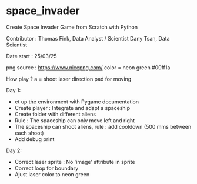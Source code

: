 # space_invader
Create Space Invader Game from Scratch with Python

Contributor :
Thomas Fink, Data Analyst / Scientist
Dany Tsan, Data Scientist

Date start :
25/03/25

png source : https://www.nicepng.com/
color = neon green #00ff1a

How play ?
a = shoot laser
direction pad for moving

Day 1:
- et up the environment with Pygame documentation
- Create player : Integrate and adapt a spaceship
- Create folder with different aliens
- Rule : The spaceship can only move left and right
- The spaceship can shoot aliens, rule : add cooldown (500 mms between each shoot)
- Add debug print

Day 2:
- Correct laser sprite : No 'image' attribute in sprite
- Correct loop for boundary
- Ajust laser color to neon green
